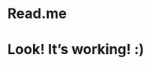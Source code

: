 # Read.me
<!DOCTYPE html>

<html>

<head>

<title>WEBCODE</title>

<link rel=”stylesheet” href=”style.css”>

</head>

<body>

<h1>Look! It’s working! :)</h1>

</body>

</html>
